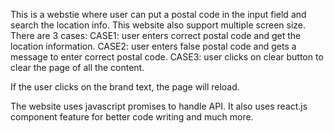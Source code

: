 This is a webstie where user can put a postal code in the input field and search the location info. This website also support multiple screen size.
There are 3 cases:
CASE1: user enters correct postal code and get the location information.
CASE2: user enters false postal code and gets a message to enter correct postal code.
CASE3: user clicks on clear button to clear the page of all the content.

If the user clicks on the brand text, the page will reload.

The website uses javascript promises to handle API. It also uses react.js component feature for better code writing and much more.
